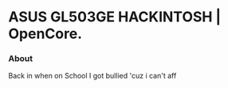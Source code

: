 # ASUS GL503GE HACKINTOSH | OpenCore.

### About
Back in when on School I got bullied 'cuz i can't aff